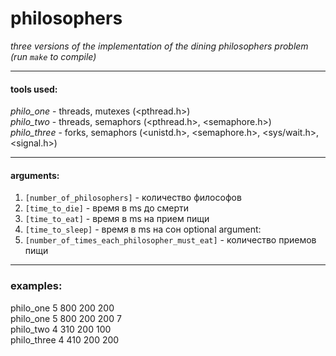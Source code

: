 # philosophers
*three versions of the implementation of the dining philosophers problem (run `make` to compile)*
***

#### tools used:
*philo_one* - threads, mutexes (<pthread.h>)  
*philo_two* - threads, semaphors (<pthread.h>, <semaphore.h>)  
*philo_three* - forks, semaphors (<unistd.h>, <semaphore.h>, <sys/wait.h>, <signal.h>)  
***
#### arguments:
 1. `[number_of_philosophers]` - количество философов
 2. `[time_to_die]` - время в ms до смерти
 3. `[time_to_eat]` - время в ms на прием пищи
 4. `[time_to_sleep]` - время в ms на сон
 optional argument:
 5. `[number_of_times_each_philosopher_must_eat]` - количество приемов пищи
***
### examples:
 philo_one 5 800 200 200  
 philo_one 5 800 200 200 7  
 philo_two 4 310 200 100  
 philo_three 4 410 200 200  


